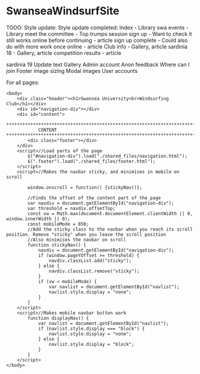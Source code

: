 # SwanseaWindsurfSite

TODO:
Style update:
Style update completed:
    Index - Library
    swa events - Library
    meet the committee - Top trumps
	session sign up - Want to check it still works online before continuing - article
    sign up complete - Could also do with more work once online - article
	Club info - Gallery, article
	sardinia 18 - Gallery, article
	competition results - article
    
    
sardinia 19
Update text
Gallery
Admin account
Anon feedback
Where can I join
Footer image sizing
Modal images
User accounts


For all pages:

<!DOCTYPE html>
<html lang="en">
    <head>
    	<title></title>
    	<meta name="viewport" content="width=device-width, initial-scale=1.0, user-scalable=no"> <!-- User scalable stops mobile wiggle -->
		<link rel="stylesheet" type="text/css" href="static/style.css">
    	<link rel="stylesheet" href="https://maxcdn.bootstrapcdn.com/bootstrap/4.3.1/css/bootstrap.min.css">
    	<script src="https://ajax.googleapis.com/ajax/libs/jquery/3.4.1/jquery.min.js"></script>
    	<script src="https://maxcdn.bootstrapcdn.com/bootstrap/4.3.1/js/bootstrap.min.js"></script>
    	<link rel="apple-touch-icon" sizes="180x180" href="/favicon/apple-touch-icon.png">
        <link rel="icon" type="image/png" sizes="32x32" href="/favicon/favicon-32x32.png">
        <link rel="icon" type="image/png" sizes="16x16" href="/favicon/favicon-16x16.png">
        <link rel="manifest" href="/favicon/site.webmanifest">
        <link rel="mask-icon" href="/favicon/safari-pinned-tab.svg" color="#5bbad5">
        <link rel="shortcut icon" href="/favicon/favicon.ico">
        <meta name="msapplication-TileColor" content="#da532c">
        <meta name="msapplication-config" content="/favicon/browserconfig.xml">
        <meta name="theme-color" content="#ffffff">
        <meta charset="UTF-8">
    </head>
    
    <body>
    	<div class="header"><h1>Swansea University<br>Windsurfing Club</h1></div>
		<div id="navigation-div"></div>
		<div id="content">

    ******************************************************************************************************************************
                CONTENT
    ******************************************************************************************************************************
	    	<div class="footer"></div>
		</div>
		<script>//Load parts of the page
			$("#navigation-div").load("./shared_files/navigation.html");
			$(".footer").load("./shared_files/footer.html");
		</script>
		<script>//Makes the navbar sticky, and minimises in mobile on scroll
			
			window.onscroll = function() {stickyNav()};
			
			//Finds the offset of the content part of the page
			var navdiv = document.getElementById("navigation-div");
			var	threshold = navdiv.offsetTop;
			const vw = Math.max(document.documentElement.clientWidth || 0, window.innerWidth || 0);
			const mobileMode = 850;
			//Add the sticky class to the navbar when you reach its scroll position. Remove "sticky" when you leave the scroll position
			//Also minimises the navbar on scroll 
			function stickyNav() {
				navdiv = document.getElementById("navigation-div");
				if (window.pageYOffset >= threshold) {
					navdiv.classList.add("sticky");
				} else {
					navdiv.classList.remove("sticky");
				}
				if (vw < mobileMode) {
					var navlist = document.getElementById("navlist");
					navlist.style.display = "none";
				}
			}
		</script>
		<script>//Makes mobile navbar button work
			function displayNav() {
				var navlist = document.getElementById("navlist");
				if (navlist.style.display === "block") {
					navlist.style.display = "none";
				} else {
					navlist.style.display = "block";
				}
			}
		</script>
    </body>
</html>
